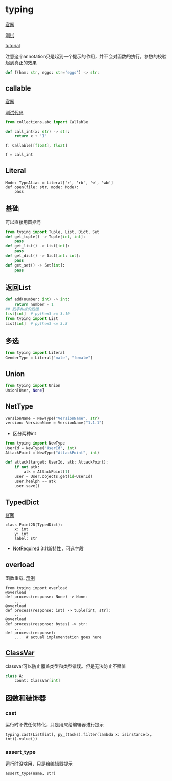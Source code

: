# typing

[官网](https://docs.python.org/3/library/typing.html)  

[测试](./test_typing.py)  

[tutorial](https://docs.python.org/3/tutorial/controlflow.html#function-annotations)  

注意这个annotation只是起到一个提示的作用，并不会对函数的执行，参数的校验起到真正的效果
```python
def f(ham: str, eggs: str='eggs') -> str:
```
## callable

[官网](https://docs.python.org/3/library/typing.html#annotating-callable-objects)

[测试代码](./test_typing_callable.py)

```python
from collections.abc import Callable

def call_int(x: str) -> str:
    return x + '1'

f: Callable[[float], float]

f = call_int
```

## Literal
```
Mode: TypeAlias = Literal['r', 'rb', 'w', 'wb']
def open(file: str, mode: Mode):
    pass
```

## 基础
可以直接用圆括号
```python
from typing import Tuple, List, Dict, Set
def get_tuple() -> Tuple[int, int]:
    pass
def get_list() -> List[int]:
    pass
def get_dict() -> Dict[int: int]:
    pass
def get_set() -> Set[int]:
    pass
```


## 返回List
```python
def add(number: int) -> int:
    return number + 1
## 数字构成的数组
list[int]  # python3 >= 3.10
from typing import List
List[int]  # python3 <= 3.8
```

## 多选

```python
from typing import Literal
GenderType = Literal["male", "female"]
```


## Union

```python
from typing import Union
Union[User, None]
```

## NetType

```python
VersionName = NewType("VersionName", str)
version: VersionName = VersionName("1.1.1")
```

* 区分两种int
```python
from typing import NewType
UserId = NewType("UserId", int)
AttackPoint = NewType("AttackPoint", int)

def attack(target: UserId, atk: AttackPoint):
    if not atk:
        atk = AttackPoint(1)
    user = User.objects.get(id=UserId)
    user.healph -= atk
    user.save()
```


## TypedDict
[官网](https://docs.python.org/3/library/typing.html#typing.TypedDict)
```python3
class Point2D(TypedDict):
    x: int
    y: int
    label: str
```

* [NotRequired](https://docs.python.org/3/library/typing.html#typing.NotRequired)
3.11新特性，可选字段


## overload
函数重载, [示例](./test_typing_overload.py)
```python3
from typing import overload
@overload
def process(response: None) -> None:
    ...
@overload
def process(response: int) -> tuple[int, str]:
    ...
@overload
def process(response: bytes) -> str:
    ...
def process(response):
    ...  # actual implementation goes here
```

## [ClassVar](https://docs.python.org/3/library/typing.html#typing.ClassVar)
classvar可以防止覆盖类型和类型错误。但是无法防止不赋值

```python
class A:
    count: ClassVar[int]
```

## 函数和装饰器
### cast
运行时不做任何转化，只是用来给编辑器进行提示
```
typing.cast(List[int], py_(tasks).filter(lambda x: isinstance(x, int)).value())
```

### assert_type
运行时没啥用，只是给编辑器提示
```
assert_type(name, str)
```
